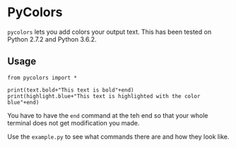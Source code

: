 # PyColors

`pycolors` lets you add colors your output text. This has been tested on Python 2.7.2 and Python 3.6.2.

## Usage
 ```
 from pycolors import *
 
 print(text.bold+"This text is bold"+end)
 print(highlight.blue+"This text is highlighted with the color blue"+end) 
 ```
 You have to have the `end` command at the teh end so that your whole terminal does not get modification you made.
 
 Use the `example.py` to see what commands there are and how they look like.
